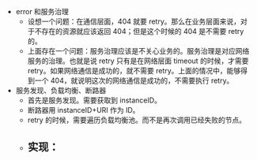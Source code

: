 - error 和服务治理
	- 设想一个问题：在通信层面，404 就要 retry。那么在业务层面来说，对于不存在的资源就应该返回 404；但是这个时候的 404 是不需要 retry 的。
	- 上面存在一个问题：服务治理应该是不关心业务的。服务治理是对应网络服务的治理。也就是说 retry 只有是在网络层面 timeout 的时候，才需要 retry。如果网络通信是成功的，就不需要 retry。上面的情况中，能够得到一个 404，就说明这次的网络通信是成功的，不需要执行 retry。
- 服务发现、负载均衡、断路器
	- 首先是服务发现。需要获取到 instanceID。
	- 断路器用 instanceID+URI 作为 ID。
	- retry 的时候，需要遍历负载均衡池。而不是再次调用已经失败的节点。
	- 实现：
		-